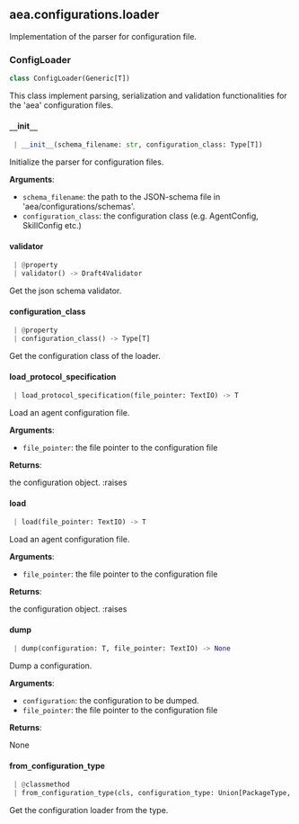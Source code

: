 <a name=".aea.configurations.loader"></a>
## aea.configurations.loader

Implementation of the parser for configuration file.

<a name=".aea.configurations.loader.ConfigLoader"></a>
### ConfigLoader

```python
class ConfigLoader(Generic[T])
```

This class implement parsing, serialization and validation functionalities for the 'aea' configuration files.

<a name=".aea.configurations.loader.ConfigLoader.__init__"></a>
#### `__`init`__`

```python
 | __init__(schema_filename: str, configuration_class: Type[T])
```

Initialize the parser for configuration files.

**Arguments**:

- `schema_filename`: the path to the JSON-schema file in 'aea/configurations/schemas'.
- `configuration_class`: the configuration class (e.g. AgentConfig, SkillConfig etc.)

<a name=".aea.configurations.loader.ConfigLoader.validator"></a>
#### validator

```python
 | @property
 | validator() -> Draft4Validator
```

Get the json schema validator.

<a name=".aea.configurations.loader.ConfigLoader.configuration_class"></a>
#### configuration`_`class

```python
 | @property
 | configuration_class() -> Type[T]
```

Get the configuration class of the loader.

<a name=".aea.configurations.loader.ConfigLoader.load_protocol_specification"></a>
#### load`_`protocol`_`specification

```python
 | load_protocol_specification(file_pointer: TextIO) -> T
```

Load an agent configuration file.

**Arguments**:

- `file_pointer`: the file pointer to the configuration file

**Returns**:

the configuration object.
:raises

<a name=".aea.configurations.loader.ConfigLoader.load"></a>
#### load

```python
 | load(file_pointer: TextIO) -> T
```

Load an agent configuration file.

**Arguments**:

- `file_pointer`: the file pointer to the configuration file

**Returns**:

the configuration object.
:raises

<a name=".aea.configurations.loader.ConfigLoader.dump"></a>
#### dump

```python
 | dump(configuration: T, file_pointer: TextIO) -> None
```

Dump a configuration.

**Arguments**:

- `configuration`: the configuration to be dumped.
- `file_pointer`: the file pointer to the configuration file

**Returns**:

None

<a name=".aea.configurations.loader.ConfigLoader.from_configuration_type"></a>
#### from`_`configuration`_`type

```python
 | @classmethod
 | from_configuration_type(cls, configuration_type: Union[PackageType, str]) -> "ConfigLoader"
```

Get the configuration loader from the type.

